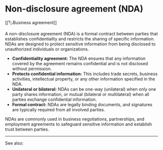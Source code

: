 
# Non-disclosure agreement (NDA)

[[🏷️Business agreement]]

A non-disclosure agreement (NDA) is a formal contract between parties that establishes confidentiality and restricts the sharing of specific information. NDAs are designed to protect sensitive information from being disclosed to unauthorized individuals or organizations.

- **Confidentiality agreement:** The NDA ensures that any information covered by the agreement remains confidential and is not disclosed without permission.
- **Protects confidential information:** This includes trade secrets, business activities, intellectual property, or any other information specified in the NDA.
- **Unilateral or bilateral:** NDAs can be one-way (unilateral) when only one party shares information, or mutual (bilateral or multilateral) when all parties exchange confidential information.
- **Formal contract:** NDAs are legally binding documents, and signatures are typically required from all involved parties.

NDAs are commonly used in business negotiations, partnerships, and employment agreements to safeguard sensitive information and establish trust between parties.

---

See also:

